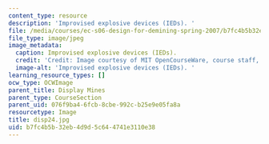 ```yaml
---
content_type: resource
description: 'Improvised explosive devices (IEDs). '
file: /media/courses/ec-s06-design-for-demining-spring-2007/b7fc4b5b32eb4d9d5c644741e3110e38_disp24.jpg
file_type: image/jpeg
image_metadata:
  caption: Improvised explosive devices (IEDs).
  credit: 'Credit: Image courtesy of MIT OpenCourseWare, course staff, and students.'
  image-alt: 'Improvised explosive devices (IEDs). '
learning_resource_types: []
ocw_type: OCWImage
parent_title: Display Mines
parent_type: CourseSection
parent_uid: 076f9ba4-6fcb-8cbe-992c-b25e9e05fa8a
resourcetype: Image
title: disp24.jpg
uid: b7fc4b5b-32eb-4d9d-5c64-4741e3110e38
---
```

